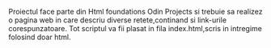 Proiectul face parte din Html foundations Odin Projects si trebuie sa realizez o pagina web in care descriu diverse retete,continand si link-urile corespunzatoare.
Tot scriptul va fii plasat in fila index.html,scris in intregime folosind doar html.